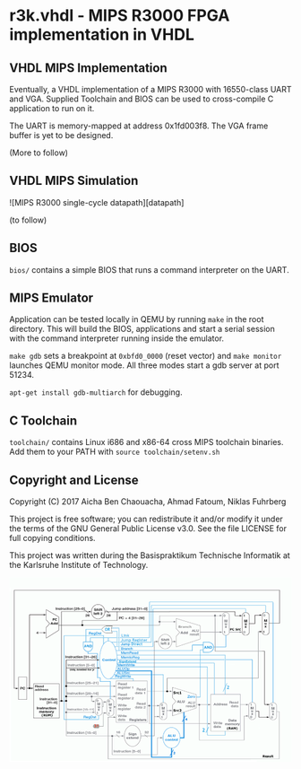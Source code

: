 # r3k.vhdl - MIPS R3000 FPGA implementation in VHDL

## VHDL MIPS Implementation

Eventually, a VHDL implementation of a MIPS R3000 with 16550-class UART and VGA.
Supplied Toolchain and BIOS can be used to cross-compile C application to run on it.

The UART is memory-mapped at address 0x1fd003f8. The VGA frame buffer is yet to be
designed.

(More to follow)

## VHDL MIPS Simulation

![MIPS R3000 single-cycle datapath][datapath]

(to follow)

## BIOS

`bios/` contains a simple BIOS that runs a command interpreter on the UART.

## MIPS Emulator

Application can be tested locally in QEMU by running `make` in the root directory.
This will build the BIOS, applications and start a serial session with the command
interpreter running inside the emulator.

`make gdb` sets a breakpoint at `0xbfd0_0000` (reset vector) and `make monitor`
launches QEMU monitor mode. All three modes start a gdb server at port 51234.

`apt-get install gdb-multiarch` for debugging.

## C Toolchain

`toolchain/` contains Linux i686 and x86-64 cross MIPS toolchain binaries.
Add them to your PATH with `source toolchain/setenv.sh`


## Copyright and License

Copyright (C) 2017 Aicha Ben Chaouacha, Ahmad Fatoum, Niklas Fuhrberg 

This project is free software; you can redistribute it and/or modify it under the terms of the GNU General Public License v3.0. See the file LICENSE for full copying conditions.

This project was written during the Basispraktikum Technische Informatik at the Karlsruhe Institute of Technology.

![datapath](https://raw.githubusercontent.com/a3f/r3k.vhdl/master/datapath.png)
